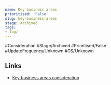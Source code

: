 ```yaml
---
name: Key business areas
prioritised: 'False'
slug: key-business-areas
stage: Archived
tags:
- Tag/
---
```


#Consideration #Stage/Archived #Prioritised/False #UpdateFrequency/Unknown #OS/Unknown



## Links

* [Key business areas consideration](https://design.planning.data.gov.uk/planning-consideration/key-business-areas)
